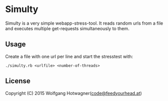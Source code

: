 # Simulty

Simulty is a very simple webapp-stress-tool. It reads random urls from a file and executes multiple get-requests simultaneously to them.

## Usage

Create a file with one url per line and start the stresstest with:

```
./simulty.rb <urlfile> <number-of-threads>
```

## License
                                                               
Copyright (C) 2015 Wolfgang Hotwagner(code@feedyourhead.at)  
                                                               
